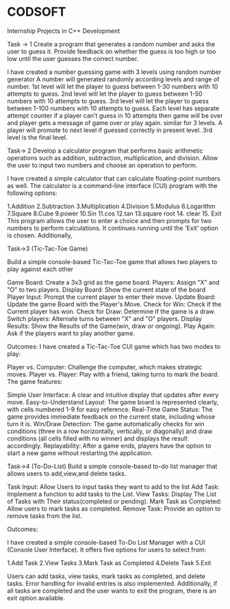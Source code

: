 # CODSOFT
Internship Projects in C++ Development 

Task -> 1 
Create a program that generates a random number and asks the
user to guess it. Provide feedback on whether the guess is too
high or too low until the user guesses the correct number.

I have created a number guessing game with 3 levels using random number generator 
A number will generated randomly according levels and range of number.
1st level will let the player to guess between 1-30 numbers with 10 attempts to guess.
2nd level will let the player to guess between 1-50 numbers with 10 attempts to guess.
3rd level will let the player to guess between 1-100 numbers with 10 attempts to guess.
Each level has separate attempt counter if a player can't guess in 10 attempts then game will be over and
player gets a message of game over or play again. similar for 3 levels.
A player will promote to next level if guessed correctly in present level. 3rd level is the final level.

Task-> 2
Develop a calculator program that performs basic arithmetic
operations such as addition, subtraction, multiplication, and
division. Allow the user to input two numbers and choose an
operation to perform.

I have created a simple calculator that can calculate floating-point numbers as well. The calculator is a command-line interface (CUI) program with the following options:

1.Addition
2.Subtraction
3.Multiplication
4.Division
5.Modulus
6.Logarithm
7.Square
8.Cube
9.power
10.Sin
11.cos
12.tan
13.square root
14. clear
15. Exit
This program allows the user to enter a choice and then prompts for two numbers to perform calculations. It continues running until the 'Exit' option is chosen. Additionally,


Task->3 (Tic-Tac-Toe Game)

Build a simple console-based Tic-Tac-Toe game that
allows two players to play against each other

Game Board: Create a 3x3 grid as the game board.
Players: Assign "X" and "O" to two players.
Display Board: Show the current state of the board
Player Input: Prompt the current player to enter their move.
Update Board: Update the game Board with the Player's Move.
Check for Win: Check if the Current player has won.
Check for Draw: Determine if the game is a draw.
Switch players: Alternate turns between "X" and "O" players.
Display Results: Show the Results of the Game(win, draw or ongoing).
Play Again: Ask if the players want to play another game.

Outcomes:
I have created a Tic-Tac-Toe CUI game which has two modes to play:

Player vs. Computer: Challenge the computer, which makes strategic moves.
Player vs. Player: Play with a friend, taking turns to mark the board.
The game features:

Simple User Interface: A clear and intuitive display that updates after every move.
Easy-to-Understand Layout: The game board is represented clearly, with cells numbered 1-9 for easy reference.
Real-Time Game Status: The game provides immediate feedback on the current state, including whose turn it is.
Win/Draw Detection: The game automatically checks for win conditions (three in a row horizontally, vertically, or diagonally) and draw conditions (all cells filled with no winner) and displays the result accordingly.
Replayability: After a game ends, players have the option to start a new game without restarting the application.


Task->4 (To-Do-List)
Build a simple console-based to-do list manager that allows users to add,view,and delete tasks.

Task Input: Allow Users to input tasks they want to add to the list
Add Task: Implement a function to add tasks to the List.
View Tasks: Display The List of Tasks with Their status(completed or pending).
Mark Task as Completed: Allow users to mark tasks as completed.
Remove Task: Provide an option to remove tasks from the list.

Outcomes:

I have created a simple console-based To-Do List Manager with a CUI (Console User Interface). It offers five options for users to select from:

1.Add Task
2.View Tasks
3.Mark Task as Completed
4.Delete Task
5.Exit

Users can add tasks, view tasks, mark tasks as completed, and delete tasks. Error handling for invalid entries is also implemented. Additionally, if all tasks are completed and the user wants to exit the program, there is an exit option available.



